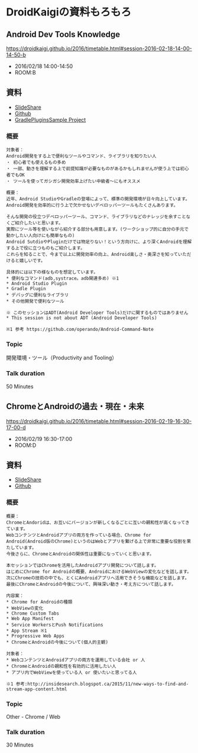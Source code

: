 # DroidKaigiの資料もろもろ

## Android Dev Tools Knowledge

https://droidkaigi.github.io/2016/timetable.html#session-2016-02-18-14-00-14-50-b

* 2016/02/18 14:00-14:50
* ROOM:B

## 資料

* [SlideShare](http://www.slideshare.net/shinobuokano7/android-dev-tools-knowledge)
* [Github](https://github.com/operando/DroidKaigi/tree/master/2016/android_dev_tools_knowledge)
* [GradlePluginsSample Project](https://github.com/operando/GradlePluginsSample)

### 概要

```
対象者：
Android開発をする上で便利なツールやコマンド、ライブラリを知りたい人
・ 初心者でも使えるもの多め
・ 一部、動きを理解する上で前提知識が必要なものがあるかもしれませんが使う上では初心者でもOK
・ ツールを使ってガシガシ開発効率上げたい中級者〜にもオススメ

概要：
近年、Android StudioやGradleの登場によって、標準の開発環境が日々向上しています。
Android開発を効率的に行う上で欠かせないデベロッパーツールもたくさんあります。

そんな開発の役立つデベロッパーツール、コマンド、ライブラリなどのナレッジを余すことなくご紹介したいと思います。
実際にツール等を使いながら紹介する部分も用意します。(ワークショップ的に自分の手元で動かしたい人向けにも簡単なもの)
Android SutdioやPluginだけでは物足りない！という方向けに、より深くAndroidを理解する上で役に立つものもご紹介します。
これらを知ることで、今まで以上に開発効率の向上、Android楽しさ・奥深さを知っていただけると嬉しいです。

具体的には以下の様なものを想定しています。
* 便利なコマンド(adb,systrace。adb関連多め) ※1
* Android Studio Plugin
* Gradle Plugin
* デバッグに便利なライブラリ
* その他開発で便利なツール

※ このセッションはADT(Android Developer Tools)だけに関するものではありません
* This session is not about ADT (Android Developer Tools)

※1 参考 https://github.com/operando/Android-Command-Note
```

### Topic

開発環境・ツール（Productivity and Tooling）

### Talk duration

50 Minutes


## ChromeとAndroidの過去・現在・未来

https://droidkaigi.github.io/2016/timetable.html#session-2016-02-19-16-30-17-00-d

* 2016/02/19 16:30-17:00
* ROOM:D

## 資料

* [SlideShare](http://www.slideshare.net/shinobuokano7/chromeandroid-58461091)
* [Github](https://github.com/operando/DroidKaigi/tree/master/2016/android_chrome)


### 概要

```
概要：
ChromeとAndoridは、お互いにバージョンが新しくなるごとに互いの親和性が高くなってきています。
WebコンテンツとAndroidアプリの両方を作っている場合、Chrome for Android(Android版のChrome)というのはWebとアプリを繋げる上で非常に重要な役割を果たしています。
今後さらに、ChromeとAndroidの関係性は重要になっていくと思います。

本セッションではChromeを活用したAndroidアプリ開発について話します。
はじめにChrome for Androidの概要、AndroidにおけるWebViewの変化などを話します。
次にChromeの技術の中でも、とくにAndroidアプリへ活用できそうな機能などを話します。
最後にChromeとAndroidの今後について、興味深い動き・考え方について話します。

内容案：
* Chrome for Androidの種類
* WebViewの変化
* Chrome Custom Tabs
* Web App Manifest
* Service WorkersとPush Notifications
* App Stream ※1
* Progressive Web Apps
* ChromeとAndroidの今後について(個人的主観)

対象者：
* WebコンテンツとAndroidアプリの両方を運用している会社 or 人
* ChromeとAndroidの親和性を有効的に活用したい人
* アプリ内でWebViewを使っている人 or 使いたいと思ってる人

※1 参考:http://insidesearch.blogspot.ca/2015/11/new-ways-to-find-and-stream-app-content.html
```

### Topic

Other - Chrome / Web

### Talk duration

30 Minutes
